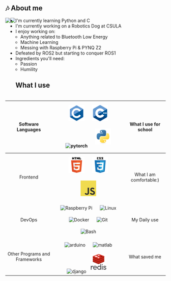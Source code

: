 <!-- CREDIT goes to: https://github.com/ClaraCrazy, got inspired by her page -->


<!-- Creating a divider for my introduction (steam/discord logos as well) -->







<!-- Creaking Element -->
<br>

<!--  -->

## :notes: About me
<!-- Creating a divider -->
<div>
  <img align="left" height="260vh" src="[[https://user-images.githubusercontent.com/55334727/232866686-aec8bc11-14a3-4499-9072-9ea96e6e3db6.gif](https://www.google.com/url?sa=i&url=https%3A%2F%2Fanimesher.com%2Fentry%2Fgif-ghost-in-the-shell-coding-2045678%2F&psig=AOvVaw1jadG_yes2oyEEg4bu13VF&ust=1694993629738000&source=images&cd=vfe&opi=89978449&ved=0CA8QjRxqFwoTCLDni7ulsIEDFQAAAAAdAAAAABAh)](https://animesher.com/orig/2/204/2045/20456/animesher.com_gif-ghost-in-the-shell-coding-2045678.gif)">
  <img align="left" height="260vh" src="https://upload.wikimedia.org/wikipedia/commons/3/3d/1_120_transparent.png">
</div>

<!-- About me -->
- I'm currently learning Python and C
- I'm currently working on a Robotics Dog at CSULA
- I enjoy working on:
   - Anything related to Bluetooth Low Energy
   - Machine Learning
   - Messing with Raspberry Pi & PYNQ Z2
- Defeated by ROS2 but starting to conquer ROS1
- Ingredients you'll need:
   - Passion
   - Humility

## What I use 

<!-- Creating a table chart -->
| Software Languages | <img style="margin: 10px" src="https://raw.githubusercontent.com/devicons/devicon/master/icons/c/c-original.svg" alt="c" width="50" height="50"/> <img style="margin: 10px" src="https://raw.githubusercontent.com/devicons/devicon/master/icons/cplusplus/cplusplus-original.svg" alt="cplusplus" width="50" height="50"/> <img style="margin: 10px" src="https://www.vectorlogo.zone/logos/pytorch/pytorch-icon.svg" alt="pytorch" width="50" height="50"/> <img style="margin: 10px" src="https://raw.githubusercontent.com/devicons/devicon/master/icons/python/python-original.svg" alt="python" width="50" height="50"/> | What I use for school |
| :---: | :---: | :---: |
| Frontend | <img style="margin: 10px"  src="https://raw.githubusercontent.com/devicons/devicon/master/icons/html5/html5-original-wordmark.svg" alt="html5" width="50" height="50"/> <img style="margin: 10px" src="https://raw.githubusercontent.com/devicons/devicon/master/icons/css3/css3-original-wordmark.svg" alt="css3" width="50" height="50"/> <img style="margin: 10px" src="https://raw.githubusercontent.com/devicons/devicon/master/icons/javascript/javascript-original.svg" alt="javascript" width="50" height="50"/> | What I am comfortable:) |
| DevOps | <img style="margin: 10px" src="https://upload.wikimedia.org/wikipedia/de/thumb/c/cb/Raspberry_Pi_Logo.svg/570px-Raspberry_Pi_Logo.svg.png" alt="Raspberry Pi" height="50" />  <img style="margin: 10px" src="https://profilinator.rishav.dev/skills-assets/linux-original.svg" alt="Linux" height="50" /> <img style="margin: 10px" src="https://profilinator.rishav.dev/skills-assets/docker-original-wordmark.svg" alt="Docker" height="50" /> <img style="margin: 10px" src="https://profilinator.rishav.dev/skills-assets/git-scm-icon.svg" alt="Git" height="50" /> <img style="margin: 10px" src="https://profilinator.rishav.dev/skills-assets/gnu_bash-icon.svg" alt="Bash" height="50" />  | My Daily use |
| Other Programs and Frameworks | <img style="margin: 10px" src="https://cdn.worldvectorlogo.com/logos/arduino-1.svg" alt="arduino" width="50" height="50"/> <img style="margin: 10px" src="https://upload.wikimedia.org/wikipedia/commons/2/21/Matlab_Logo.png" alt="matlab" width="50" height="50"/> <img src="https://cdn.worldvectorlogo.com/logos/django.svg" alt="django" width="50" height="50"/> <img style="margin: 10px" src="https://raw.githubusercontent.com/devicons/devicon/master/icons/redis/redis-original-wordmark.svg" alt="redis" width="50" height="50"/> | What saved me |










































